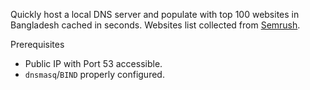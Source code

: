 Quickly host a local DNS server and populate with top 100 websites in Bangladesh cached in seconds. Websites list collected from [Semrush](https://www.semrush.com/trending-websites/bd/all).

Prerequisites
- Public IP with Port 53 accessible.
- `dnsmasq`/`BIND` properly configured.
